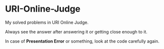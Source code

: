 # URI-Online-Judge

My solved problems in URI Online Judge.

Always see the answer after answering it or getting close enough to it.

In case of **Presentation Error** or something, look at the code carefully again.
